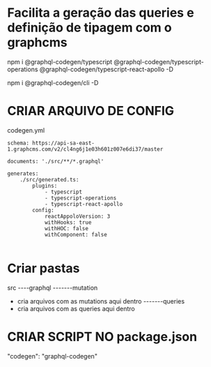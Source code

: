 # Facilita a geração das queries e definição de tipagem com o graphcms

npm i @graphql-codegen/typescript @graphql-codegen/typescript-operations @graphql-codegen/typescript-react-apollo -D

npm i @graphql-codegen/cli -D

# CRIAR ARQUIVO DE CONFIG

codegen.yml
```
schema: https://api-sa-east-1.graphcms.com/v2/cl4ng6j1e03h601z007e6di37/master

documents: './src/**/*.graphql'

generates:
    ./src/generated.ts:
        plugins:
            - typescript
            - typescript-operations
            - typescript-react-apollo
        config:
            reactAppoloVersion: 3
            withHooks: true
            withHOC: false
            withComponent: false
            
```

# Criar pastas 
src
----graphql
-------mutation
- cria arquivos com as mutations aqui dentro
-------queries
- cria arquivos com as queries aqui dentro


# CRIAR SCRIPT NO package.json
"codegen": "graphql-codegen"
